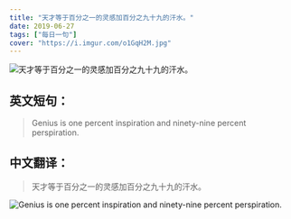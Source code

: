 ```yaml
---
title: "天才等于百分之一的灵感加百分之九十九的汗水。"
date: 2019-06-27
tags: ["每日一句"]
cover: "https://i.imgur.com/o1GqH2M.jpg"
---
```


![天才等于百分之一的灵感加百分之九十九的汗水。](https://i.imgur.com/nD3eE1e.jpg)

## 英文短句：
> Genius is one percent inspiration and ninety-nine percent perspiration.

<!--more-->

## 中文翻译：
> 天才等于百分之一的灵感加百分之九十九的汗水。

![Genius is one percent inspiration and ninety-nine percent perspiration.](https://i.imgur.com/3GDeSCh.jpg)

